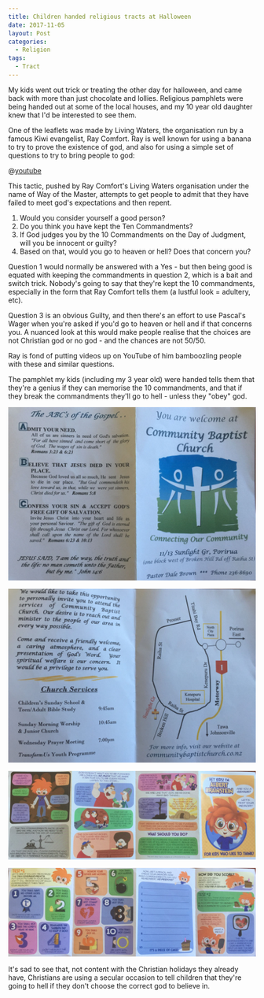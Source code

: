 ```yaml
---
title: Children handed religious tracts at Halloween
date: 2017-11-05
layout: Post
categories:
  - Religion
tags:
  - Tract
---
```


My kids went out trick or treating the other day for halloween, and came back with more than just chocolate and lollies. Religious pamphlets were being handed out at some of the local houses, and my 10 year old daughter knew that I'd be interested to see them.

<!-- more -->

One of the leaflets was made by Living Waters, the organisation run by a famous Kiwi evangelist, Ray Comfort. Ray is well known for using a banana to try to prove the existence of god, and also for using a simple set of questions to try to bring people to god:

@[youtube](https://youtu.be/Ab90Lk6APx0&t=32m57s)

This tactic, pushed by Ray Comfort's Living Waters organisation under the name of Way of the Master, attempts to get people to admit that they have failed to meet god's expectations and then repent.

1. Would you consider yourself a good person?
2. Do you think you have kept the Ten Commandments?
3. If God judges you by the 10 Commandments on the Day of Judgment, will you be innocent or guilty?
4. Based on that, would you go to heaven or hell? Does that concern you?

Question 1 would normally be answered with a Yes - but then being good is equated with keeping the commandments in question 2, which is a bait and switch trick. Nobody's going to say that they're kept the 10 commandments, especially in the form that Ray Comfort tells them (a lustful look = adultery, etc).

Question 3 is an obvious Guilty, and then there's an effort to use Pascal's Wager when you're asked if you'd go to heaven or hell and if that concerns you. A nuanced look at this would make people realise that the choices are not Christian god or no god - and the chances are not 50/50.

Ray is fond of putting videos up on YouTube of him bamboozling people with these and similar questions.

The pamphlet my kids (including my 3 year old) were handed tells them that they're a genius if they can memorise the 10 commandments, and that if they break the commandments they'll go to hell - unless they "obey" god.

![Baptist 1](./images/IMG_1542.jpg)

![Baptist 2](./images/IMG_1543.jpg)

![Einstein 1](./images/IMG_1538.jpg)

![Einstein 2](./images/IMG_1541.jpg)

It's sad to see that, not content with the Christian holidays they already have, Christians are using a secular occasion to tell children that they're going to hell if they don't choose the correct god to believe in.
